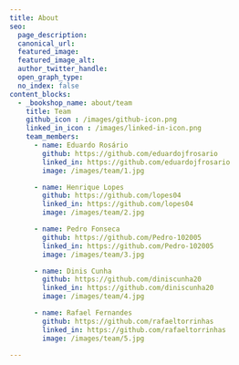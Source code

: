 ```yaml
---
title: About
seo:
  page_description:
  canonical_url:
  featured_image:
  featured_image_alt:
  author_twitter_handle:
  open_graph_type:
  no_index: false
content_blocks:
  - _bookshop_name: about/team
    title: Team
    github_icon : /images/github-icon.png
    linked_in_icon : /images/linked-in-icon.png
    team_members:
      - name: Eduardo Rosário
        github: https://github.com/eduardojfrosario
        linked_in: https://github.com/eduardojfrosario
        image: /images/team/1.jpg

      - name: Henrique Lopes
        github: https://github.com/lopes04
        linked_in: https://github.com/lopes04
        image: /images/team/2.jpg

      - name: Pedro Fonseca
        github: https://github.com/Pedro-102005
        linked_in: https://github.com/Pedro-102005
        image: /images/team/3.jpg

      - name: Dinis Cunha
        github: https://github.com/diniscunha20
        linked_in: https://github.com/diniscunha20
        image: /images/team/4.jpg

      - name: Rafael Fernandes
        github: https://github.com/rafaeltorrinhas
        linked_in: https://github.com/rafaeltorrinhas
        image: /images/team/5.jpg

---
```

